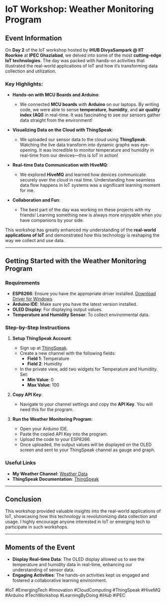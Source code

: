 # IoT Workshop: Weather Monitoring Program

## Event Information

On **Day 2** of the IoT workshop hosted by **iHUB DivyaSampark @ IIT Roorkee** at **IPEC Ghaziabad**, we delved into some of the most **cutting-edge IoT technologies**. The day was packed with hands-on activities that illustrated the real-world applications of IoT and how it’s transforming data collection and utilization.

### Key Highlights:
- **Hands-on with MCU Boards and Arduino**: 
  - We connected **MCU boards** with **Arduino** on our laptops. By writing code, we were able to sense **temperature**, **humidity**, and **air quality index (AQI)** in real-time. It was fascinating to see our sensors gather data straight from the environment!

- **Visualizing Data on the Cloud with ThingSpeak**: 
  - We uploaded our sensor data to the cloud using **ThingSpeak**. Watching the live data transform into dynamic graphs was eye-opening. It was incredible to monitor temperature and humidity in real-time from our devices—this is IoT in action!

- **Real-time Data Communication with HiveMQ**: 
  - We explored **HiveMQ** and learned how devices communicate securely over the cloud in real time. Understanding how seamless data flow happens in IoT systems was a significant learning moment for me.

- **Collaboration and Fun**: 
  - The best part of the day was working on these projects with my friends! Learning something new is always more enjoyable when you have companions by your side.

This workshop has greatly enhanced my understanding of the **real-world applications of IoT** and demonstrated how this technology is reshaping the way we collect and use data.

---

## Getting Started with the Weather Monitoring Program

### Requirements
- **ESP8266**: Ensure you have the appropriate driver installed. [Download Driver for Windows](https://www.pololu.com/docs/0J7/all#2)
- **Arduino IDE**: Make sure you have the latest version installed.
- **OLED Display**: For displaying output values.
- **Temperature and Humidity Sensor**: To collect environmental data.

### Step-by-Step Instructions

1. **Setup ThingSpeak Account**:
   - Sign up at [ThingSpeak](https://thingspeak.com/signup).
   - Create a new channel with the following fields:
     - **Field 1**: Temperature
     - **Field 2**: Humidity
   - In the private view, add two widgets for Temperature and Humidity. Set:
     - **Min Value**: 0
     - **Max Value**: 100

2. **Copy API Key**:
   - Navigate to your channel settings and copy the **API Key**. You will need this for the program.

3. **Run the Weather Monitoring Program**:
   - Open your Arduino IDE.
   - Paste the copied API Key into the program.
   - Upload the code to your ESP8266.
   - Once uploaded, the output values will be displayed on the OLED screen and sent to your ThingSpeak channel as gauge and graph.

### Useful Links
- **My Weather Channel**: [Weather Data](https://thingspeak.com/channels/2674435/private_show)
- **ThingSpeak Documentation**: [ThingSpeak](https://thingspeak.com/docs)

---

## Conclusion

This workshop provided valuable insights into the real-world applications of IoT, showcasing how this technology is revolutionizing data collection and usage. I highly encourage anyone interested in IoT or emerging tech to participate in such workshops.

---

## Moments of the Event
- **Display Real-time Data**: The OLED display allowed us to see the temperature and humidity data in real-time, enhancing our understanding of sensor data.
- **Engaging Activities**: The hands-on activities kept us engaged and fostered a collaborative learning environment.

#IoT #EmergingTech #Innovation #CloudComputing #ThingSpeak #HiveMQ #Arduino #TechWorkshop #LearningByDoing #iHub #IPEC

